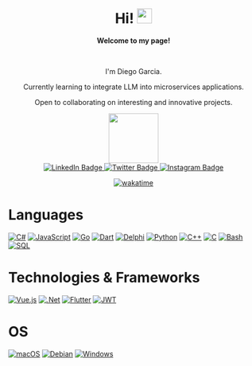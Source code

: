 <div id="header" align="center">
  <h1>
    Hi!
    <img src="https://media.giphy.com/media/hvRJCLFzcasrR4ia7z/giphy.gif" width="30px"/>    
  </h1>

  <p><strong>Welcome to my page!</strong></p>
  <br>
  <p>I'm Diego Garcia.</p>
  <p>Currently learning to integrate LLM into microservices applications.</p>
  <p>Open to collaborating on interesting and innovative projects.</p>

  <img src="https://media.giphy.com/media/v1.Y2lkPTc5MGI3NjExdm50MjFkbXhhaWZnNmtodjlmb2ZkaDJjNWVyanYyM2U4cmgyOGdycCZlcD12MV9pbnRlcm5hbF9naWZfYnlfaWQmY3Q9cw/JKo6P5QyuFkuhLlfVq/giphy.gif" width="100"/>

  <div id="badges">
    <a href="https://www.linkedin.com/in/diegomarquesgarcia/">
      <img src="https://img.shields.io/badge/LinkedIn-blue?style=for-the-badge&logo=linkedin&logoColor=white" alt="LinkedIn Badge"/>
    </a>  
    <a href="https://twitter.com/tdiegogarcia">  
      <img src="https://img.shields.io/badge/Twitter-blue?style=for-the-badge&logo=twitter&logoColor=white" alt="Twitter Badge"/>
    </a>
    <a href="https://www.instagram.com/diegomgarcia/">  
      <img src="https://img.shields.io/badge/Instagram-E4405F?style=for-the-badge&logo=instagram&logoColor=white" alt="Instagram Badge"/>
    </a>  
  </div>
  
  
  [![wakatime](https://wakatime.com/badge/user/35c2ffef-8f65-46a9-af31-622ac50b2862.svg)](https://wakatime.com/@35c2ffef-8f65-46a9-af31-622ac50b2862)
</div>

# Languages
[![C#](https://img.shields.io/badge/c%23-black?style=for-the-badge&logo=c-sharp)](https://github.com/diegomgarcia)
[![JavaScript](https://img.shields.io/badge/javascript-black?style=for-the-badge&logo=javascript)](https://github.com/diegomgarcia)
[![Go](https://img.shields.io/badge/go-black?style=for-the-badge&logo=go)](https://github.com/diegomgarcia)
[![Dart](https://img.shields.io/badge/dart-black?style=for-the-badge&logo=dart)](https://github.com/diegomgarcia)
[![Delphi](https://img.shields.io/badge/delphi-black?style=for-the-badge&logo=delphi)](https://github.com/diegomgarcia)
[![Python](https://img.shields.io/badge/python-black?style=for-the-badge&logo=python)](https://github.com/diegomgarcia)
[![C++](https://img.shields.io/badge/c++-black?style=for-the-badge&logo=cplusplus)](https://github.com/diegomgarcia)
[![C](https://img.shields.io/badge/c-black?style=for-the-badge&logo=c)](https://github.com/diegomgarcia)
[![Bash](https://img.shields.io/badge/bash-black?style=for-the-badge&logo=gnu-bash&logoColor=white)](https://github.com/diegomgarcia)
[![SQL](https://img.shields.io/badge/sql-black?style=for-the-badge&logo=mysql)](https://github.com/diegomgarcia)

# Technologies & Frameworks
[![Vue.js](https://img.shields.io/badge/vuejs-black?style=for-the-badge&logo=vuedotjs)](https://github.com/diegomgarcia)
[![.Net](https://img.shields.io/badge/.NET-black?style=for-the-badge&logo=.net)](https://github.com/diegomgarcia)
[![Flutter](https://img.shields.io/badge/Flutter-black?style=for-the-badge&logo=Flutter)](https://github.com/diegomgarcia)
[![JWT](https://img.shields.io/badge/JWT-black?style=for-the-badge&logo=JSON%20web%20tokens)](https://github.com/diegomgarcia)

# OS
[![macOS](https://img.shields.io/badge/mac%20os-black?style=for-the-badge&logo=macos)](https://github.com/diegomgarcia)
[![Debian](https://img.shields.io/badge/Debian-black?style=for-the-badge&logo=debian)](https://github.com/diegomgarcia)
[![Windows](https://img.shields.io/badge/Windows-black?style=for-the-badge&logo=windows)](https://github.com/diegomgarcia)

<!--
**diegomgarcia/diegomgarcia** is a ✨ _special_ ✨ repository because its `README.md` (this file) appears on your GitHub profile.

Here are some ideas to get you started:

- 🔭 I’m currently working on ...
- 🌱 I’m currently learning ...
- 👯 I’m looking to collaborate on ...
- 🤔 I’m looking for help with ...
- 💬 Ask me about ...
- 📫 How to reach me: ...
- 😄 Pronouns: ...
- ⚡ Fun fact: ...
-->
